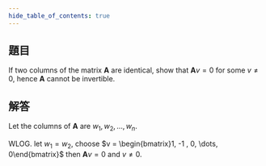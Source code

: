 ```yaml
---
hide_table_of_contents: true
---
```

## 題目

If two columns of the matrix $\bm{A}$ are identical, show that $\bm{A}v = 0$ for some $v\neq0$, hence $\bm{A}$ cannot be invertible.

## 解答

Let the columns of $\bm{A}$ are $w_1, w_2, \dots, w_n$. 

WLOG. let $w_1 = w_2$, choose $v = \begin{bmatrix}1, -1 , 0, \dots, 0\end{bmatrix}$ then $\bm{A}v=0$ and $v\neq0$.